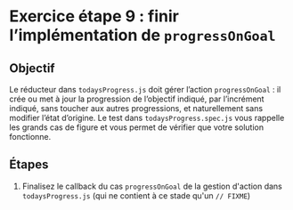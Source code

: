 # Exercice étape 9 : finir l’implémentation de `progressOnGoal`

## Objectif

Le réducteur dans `todaysProgress.js` doit gérer l’action `progressOnGoal` : il crée ou met à jour la progression de l’objectif indiqué, par l’incrément indiqué, sans toucher aux autres progressions, et naturellement sans modifier l’état d’origine. Le test dans `todaysProgress.spec.js` vous rappelle les grands cas de figure et vous permet de vérifier que votre solution fonctionne.

## Étapes

1. Finalisez le callback du cas `progressOnGoal` de la gestion d'action dans `todaysProgress.js` (qui ne contient à ce stade qu'un `// FIXME`)
